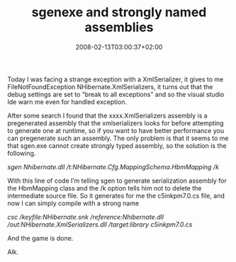 ﻿---
title: "sgenexe and strongly named assemblies"
description: ""
date: 2008-02-13T03:00:37+02:00
draft: false
tags: [Uncategorized]
categories: [General]
---
Today I was facing a strange exception with a XmlSerializer, it gives to me FileNotFoundException NHibernate.XmlSerializers, it turns out that the debug settings are set to “break to all exceptions” and so the visual studio Ide warn me even for handled exception.

After some search I found that the xxxx.XmlSerializers assembly is a pregenerated assembly that the xmlserializers looks for before attempting to generate one at runtime, so if you want to have better performance you can pregenerate such an assembly. The only problem is that it seems to me that sgen.exe cannot create strongly typed assembly, so the solution is the following.

*sgen Nhibernate.dll /t:NHibernate.Cfg.MappingSchema.HbmMapping /k*

With this line of code I’m telling sgen to generate serialization assembly for the HbmMapping class and the /k option tells him not to delete the intermediate source file. So it generates for me the c5inkpm7.0.cs file, and now I can simply compile with a strong name

*csc /keyfile:NHibernate.snk /reference:Nhibernate.dll /out:NHibernate.XmlSerializers.dll /target:library c5inkpm7.0.cs*

And the game is done.

Alk.
